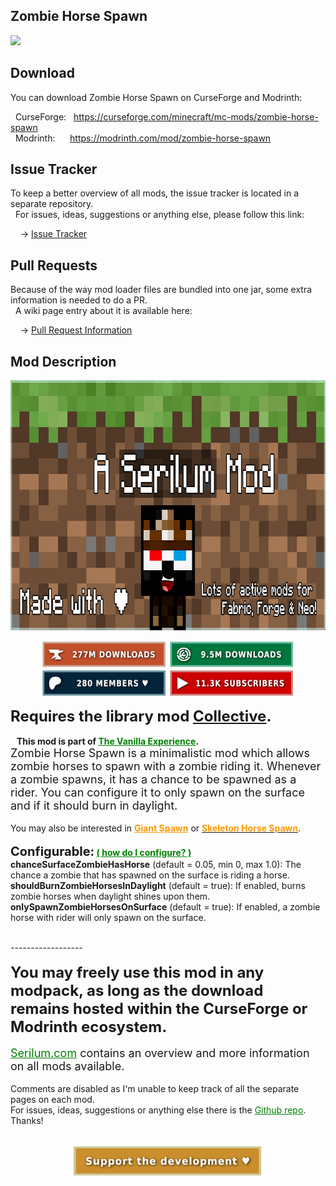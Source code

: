 <h2>Zombie Horse Spawn</h2>

<p><a href="https://github.com/Serilum/Zombie-Horse-Spawn"><img src="https://serilum.com/assets/data/logo/zombie-horse-spawn.png"></a></p><h2>Download</h2>

<p>You can download Zombie Horse Spawn on CurseForge and Modrinth:</p><p>&nbsp;&nbsp;CurseForge: &nbsp;&nbsp;<a href="https://curseforge.com/minecraft/mc-mods/zombie-horse-spawn">https://curseforge.com/minecraft/mc-mods/zombie-horse-spawn</a><br>&nbsp;&nbsp;Modrinth: &nbsp;&nbsp;&nbsp;&nbsp;&nbsp;<a href="https://modrinth.com/mod/zombie-horse-spawn">https://modrinth.com/mod/zombie-horse-spawn</a></p>

<h2>Issue Tracker</h2>

<p>To keep a better overview of all mods, the issue tracker is located in a separate repository.<br>&nbsp;&nbsp;For issues, ideas, suggestions or anything else, please follow this link:</p>

<p>&nbsp;&nbsp;&nbsp;&nbsp;-> <a href="https://serilum.com/url/issue-tracker">Issue Tracker</a></p>

<h2>Pull Requests</h2>

<p>Because of the way mod loader files are bundled into one jar, some extra information is needed to do a PR.<br>&nbsp;&nbsp;A wiki page entry about it is available here:</p>

<p>&nbsp;&nbsp;&nbsp;&nbsp;-> <a href="https://serilum.com/url/pull-requests">Pull Request Information</a></p>

<h2>Mod Description</h2>

<p style="text-align:center"><a href="https://serilum.com/" rel="nofollow"><img src="https://github.com/Serilum/.cdn/raw/main/description/header/header.png" alt="" width="838" height="400"></a></p>

<p style="text-align:center"><a href="https://curseforge.com/members/serilum/projects" rel="nofollow"><img src="https://raw.githubusercontent.com/Serilum/.data-workflow/main/badges/svg/curseforge.svg" width="200"></a> <a href="https://modrinth.com/user/Serilum" rel="nofollow"><img src="https://raw.githubusercontent.com/Serilum/.data-workflow/main/badges/svg/modrinth.svg" width="200"></a> <a href="https://patreon.com/serilum" rel="nofollow"><img src="https://raw.githubusercontent.com/Serilum/.data-workflow/main/badges/svg/patreon.svg" width="200"></a> <a href="https://youtube.com/@serilum" rel="nofollow"><img src="https://raw.githubusercontent.com/Serilum/.data-workflow/main/badges/svg/youtube.svg" width="200"></a></p>

<p><strong><span style="font-size:24px">Requires the library mod&nbsp;<a style="font-size:24px" href="https://curseforge.com/minecraft/mc-mods/collective" rel="nofollow">Collective</a>.</span></strong><strong>&nbsp;<br><br> &nbsp; &nbsp;This mod is part of <span style="color:#008000"><a style="color:#008000" href="https://curseforge.com/minecraft/modpacks/the-vanilla-experience" rel="nofollow">The Vanilla Experience</a></span>.</strong><br><span style="font-size:18px">Zombie Horse Spawn is a minimalistic mod which allows zombie horses to spawn with a zombie riding it. Whenever a zombie spawns, it has a chance to be spawned as a rider. You can configure it to only spawn on the surface and if it should burn in daylight.</span><br><br>You may also be interested in <strong><span style="color:#f90"><a style="color:#f90" href="https://curseforge.com/minecraft/mc-mods/giant-spawn" rel="nofollow">Giant Spawn</a></span></strong> or&nbsp;<a href="https://curseforge.com/minecraft/mc-mods/skeleton-horse-spawn" rel="nofollow"><span style="color:#f90"><strong>Skeleton Horse Spawn</strong></span></a>.<br><br><strong><span style="font-size:20px">Configurable:</span> <span style="color:#008000"><a style="color:#008000" href="https://github.com/Serilum/.information/wiki/how-to-configure-mods" rel="nofollow">(&nbsp;how do I configure?&nbsp;)</a></span><br></strong><strong>chanceSurfaceZombieHasHorse</strong>&nbsp;(default = 0.05, min 0, max 1.0): The chance a zombie that has spawned on the surface is riding a horse.<br><strong>shouldBurnZombieHorsesInDaylight</strong>&nbsp;(default = true): If enabled, burns zombie horses when daylight shines upon them.<br><strong>onlySpawnZombieHorsesOnSurface</strong>&nbsp;(default = true): If enabled, a zombie horse with rider will only spawn on the surface.</p>

<p><br>------------------<br><br><span style="font-size:24px"><strong>You may freely use this mod in any modpack, as long as the download remains hosted within the CurseForge or Modrinth ecosystem.</strong></span><br><br><span style="font-size:18px"><a style="font-size:18px;color:#008000" href="https://serilum.com/" rel="nofollow">Serilum.com</a> contains an overview and more information on all mods available.</span><br><br><span style="font-size:14px">Comments are disabled as I'm unable to keep track of all the separate pages on each mod.</span><span style="font-size:14px"><br>For issues, ideas, suggestions or anything else there is the&nbsp;<a style="font-size:14px;color:#008000" href="https://github.com/Serilum/.issue-tracker" rel="nofollow">Github repo</a>. Thanks!</span><span style="font-size:6px"><br><br></span></p>

<p style="text-align:center"><a href="https://serilum.com/donate" rel="nofollow"><img src="https://github.com/Serilum/.cdn/raw/main/description/projects/support.svg" alt="" width="306" height="50"></a></p>